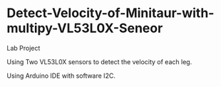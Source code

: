 # Detect-Velocity-of-Minitaur-with-multipy-VL53L0X-Seneor
Lab Project

Using Two VL53L0X sensors to detect the velocity of each leg.

Using Arduino IDE with software I2C.
